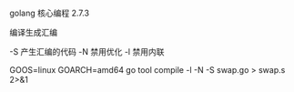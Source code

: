 #

golang 核心编程 2.7.3



编译生成汇编

-S 产生汇编的代码
-N 禁用优化
-l 禁用内联


GOOS=linux GOARCH=amd64 go tool compile -l -N -S swap.go > swap.s 2>&1